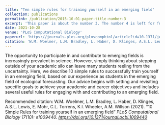 ```yaml
---
title: "Ten simple rules for training yourself in an emerging field"
collection: publications
permalink: /publication/2015-10-01-paper-title-number-3
excerpt: 'This paper is about the number 3. The number 4 is left for future work.'
date: 2021-10-28
venue: 'PLoS Computational Biology'
paperurl: 'https://journals.plos.org/ploscompbiol/article?id=10.1371/journal.pcbi.1009440'
citation: 'W.M. Woelmer, L.M. Bradley, L. Haber, D. Klinges, A.S.L. Lewis, E. Mohr, C.L. Torrens, K.I. Wheeler, A.M. Willson (2021). &quot;10 Simple Rules for training yourself in an emerging field&quot; <i>PLoS Computational Biology<i> 17(10): e1009440. https://doi.org/10.1371/journal.pcbi.1009440'
---
```

The opportunity to participate in and contribute to emerging fields is increasingly prevalent in science. However, simply thinking about stepping outside of your academic silo can leave many students reeling from the uncertainty. Here, we describe 10 simple rules to successfully train yourself in an emerging field, based on our experience as students in the emerging field of ecological forecasting. Our advice begins with setting and revisiting specific goals to achieve your academic and career objectives and includes several useful rules for engaging with and contributing to an emerging field.

Recommended citation: W.M. Woelmer, L.M. Bradley, L. Haber, D. Klinges, A.S.L. Lewis, E. Mohr, C.L. Torrens, K.I. Wheeler, A.M. Willson (2021). “10 Simple Rules for training yourself in an emerging field” <i>PLoS Computational Biology<i> 17(10): e1009440. https://doi.org/10.1371/journal.pcbi.1009440